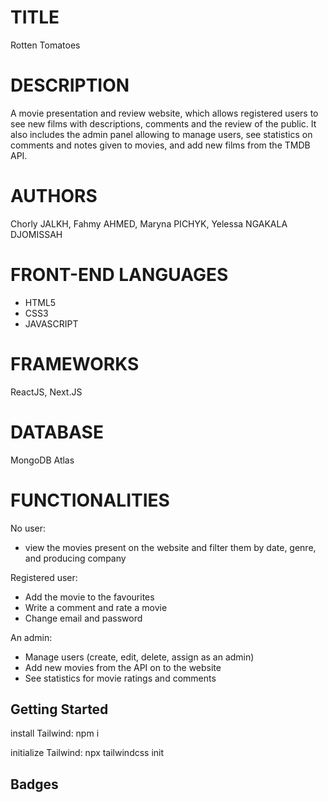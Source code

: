 # TITLE
Rotten Tomatoes

# DESCRIPTION
A movie presentation and review website, which allows registered users to see new films with descriptions, comments and the review of the public. 
It also includes the admin panel allowing to manage users, see statistics on comments and notes given to movies, and add new films from the TMDB API.

# AUTHORS
Chorly JALKH, Fahmy AHMED, Maryna PICHYK, Yelessa NGAKALA DJOMISSAH

# FRONT-END LANGUAGES
- HTML5
- CSS3
- JAVASCRIPT

# FRAMEWORKS
ReactJS, Next.JS

# DATABASE
MongoDB Atlas

# FUNCTIONALITIES
No user:
- view the movies present on the website and filter them by date, genre, and producing company

Registered user: 
- Add the movie to the favourites
- Write a comment and rate a movie
- Change email and password

An admin: 
- Manage users (create, edit, delete, assign as an admin)
- Add new movies from the API on to the website
- See statistics for movie ratings and comments

## Getting Started
install Tailwind:
npm i

initialize Tailwind:
npx tailwindcss init

## Badges